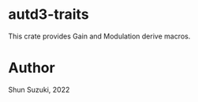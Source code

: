 # autd3-traits

This crate provides Gain and Modulation derive macros.

# Author

Shun Suzuki, 2022

